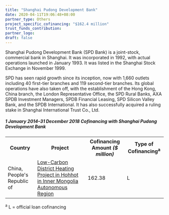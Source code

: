 ```yaml
---
title: "Shanghai Pudong Development Bank"
date: 2020-04-11T19:06:48+08:00
partner_type: Others
project_specific_cofinancing: "$162.4 million"
trust_funds_contribution: 
partner_logo:
draft: false
---
```


Shanghai Pudong Development Bank (SPD Bank) is a joint-stock, commercial bank in Shanghai. It was incorporated in 1992, with actual operations launched in January 1993. It was listed in the Shanghai Stock Exchange in November 1999. 

SPD has seen rapid growth since its inception, now with 1,660 outlets including 40 first-tier branches and 119 second-tier branches. Its global operations have also taken off, with the establishment of the Hong Kong, China branch, the London Representative Office, the SPD Rural Banks, AXA SPDB Investment Managers, SPDB Financial Leasing, SPD Silicon Valley Bank, and the SPDB International. It has also successfully acquired a ruling stake in Shanghai International Trust Co., Ltd. 

##### _1 January 2014–31 December 2018_ Cofinancing with Shanghai Pudong Development Bank

<table class="table table-striped table-bordered">
<tr>
<th>Country</th>
<th>Project</th>
<th>Cofinancing Amount <em>($ million)</em></th>
<th>Type of Cofinancing<sup>a</sup></th>
</tr>
<tr>
<td>China, People's Republic of</td>
<td><a href="https://www.adb.org/projects/47052-002/main" target="_blank">Low-Carbon
District Heating Project in Hohhot in Inner Mongolia Autonomous Region</a></td>
<td>162.38 </td>
<td>L</td>
</tr>
</table>

<p class="dr-footnote"><sup>a</sup> L = official loan cofinancing</p>

